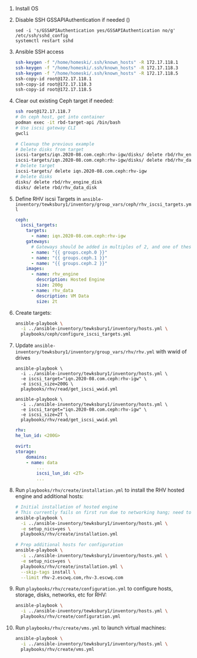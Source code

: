 1. Install OS
2. Disable SSH GSSAPIAuthentication if needed ()

    ```
    sed -i 's/GSSAPIAuthentication yes/GSSAPIAuthentication no/g' /etc/ssh/sshd_config
    systemctl restart sshd
    ```

3. Ansible SSH access

    ```sh
    ssh-keygen -f "/home/homeski/.ssh/known_hosts" -R 172.17.118.1
    ssh-keygen -f "/home/homeski/.ssh/known_hosts" -R 172.17.118.3
    ssh-keygen -f "/home/homeski/.ssh/known_hosts" -R 172.17.118.5
    ssh-copy-id root@172.17.118.1
    ssh-copy-id root@172.17.118.3
    ssh-copy-id root@172.17.118.5
    ```

4. Clear out existing Ceph target if needed:

    ```sh
    ssh root@172.17.118.7
    # On ceph host, get into container
    podman exec -it rbd-target-api /bin/bash
    # Use iscsi gateway CLI
    gwcli

    # Cleanup the previous example
    # Delete disks from target
    iscsi-targets/iqn.2020-08.com.ceph:rhv-igw/disks/ delete rbd/rhv_engine_disk
    iscsi-targets/iqn.2020-08.com.ceph:rhv-igw/disks/ delete rbd/rhv_data_disk
    # Delete target
    iscsi-targets/ delete iqn.2020-08.com.ceph:rhv-igw
    # Delete disks
    disks/ delete rbd/rhv_engine_disk
    disks/ delete rbd/rhv_data_disk
    ```

5. Define RHV iscsi Targets in `ansible-inventory/tewksbury1/inventory/group_vars/ceph/rhv_iscsi_targets.yml`

    ```yaml
    ceph:
      iscsi_targets:
        targets:
          - name: iqn.2020-08.com.ceph:rhv-igw
        gateways:
          # Gateways should be added in multiples of 2, and one of these must be the server used to add the targets
          - name: "{{ groups.ceph.0 }}"
          - name: "{{ groups.ceph.1 }}"
          - name: "{{ groups.ceph.2 }}"
        images:
          - name: rhv_engine
            description: Hosted Engine
            size: 200g
          - name: rhv_data
            description: VM Data
            size: 2t
    ```
6. Create targets:

    ```sh
    ansible-playbook \
      -i ../ansible-inventory/tewksbury1/inventory/hosts.yml \
      playbooks/ceph/configure_iscsi_targets.yml
    ```

7. Update `ansible-inventory/tewksbury1/inventory/group_vars/rhv/rhv.yml` with wwid of drives

    ```
    ansible-playbook \
      -i ../ansible-inventory/tewksbury1/inventory/hosts.yml \
      -e iscsi_target="iqn.2020-08.com.ceph:rhv-igw" \
      -e iscsi_size=200G \
      playbooks/rhv/read/get_iscsi_wwid.yml

    ansible-playbook \
      -i ../ansible-inventory/tewksbury1/inventory/hosts.yml \
      -e iscsi_target="iqn.2020-08.com.ceph:rhv-igw" \
      -e iscsi_size=2T \
      playbooks/rhv/read/get_iscsi_wwid.yml
    ```

    ```yml
    rhv:
    he_lun_id: <200G>

    ovirt:
    storage:
        domains:
        - name: data
            ...
            iscsi_lun_id: <2T>
            ...
    ```

8. Run `playbooks/rhv/create/installation.yml` to install the RHV hosted engine and additional hosts:

    ```sh
    # Initial installation of hosted engine
    # This currently fails on first run due to networking hang; need to reboot the node via iDRAC.
    ansible-playbook \
      -i ../ansible-inventory/tewksbury1/inventory/hosts.yml \
      -e setup_nics=yes \
      playbooks/rhv/create/installation.yml

    # Prep additional hosts for configuration
    ansible-playbook \
      -i ../ansible-inventory/tewksbury1/inventory/hosts.yml \
      -e setup_nics=yes \
      playbooks/rhv/create/installation.yml \
      --skip-tags install \
      --limit rhv-2.escwq.com,rhv-3.escwq.com
    ```

9. Run `playbooks/rhv/create/configuration.yml` to configure hosts, storage, disks, networks, etc for RHV:

    ```sh
    ansible-playbook \
      -i ../ansible-inventory/tewksbury1/inventory/hosts.yml \
      playbooks/rhv/create/configuration.yml
    ```

10. Run `playbooks/rhv/create/vms.yml` to launch virtual machines:

    ```sh
    ansible-playbook \
      -i ../ansible-inventory/tewksbury1/inventory/hosts.yml \
      playbooks/rhv/create/vms.yml
    ```
